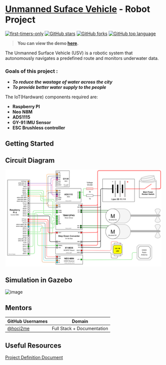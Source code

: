 # [Unmanned Suface Vehicle](https://github.com/BKG-Robocon-team/Unmanned-Surface-Vehicle) - Robot Project

[![first-timers-only](https://img.shields.io/badge/first--timers--only-friendly-tomato.svg?style=flat&logo=git)](https://github.com/vinitshahdeo/Water-Monitoring-System/issues?q=is%3Aissue+is%3Aopen+label%3Afirst-timers-only) 
[![GitHub stars](https://img.shields.io/github/stars/BKG-Robocon-team/Unmanned-Surface-Vehicle.svg?logo=github)](https://github.com/vinitshahdeo/BKG-Robocon-team/Unmanned-Surface-Vehicle) 
[![GitHub forks](https://img.shields.io/github/forks/BKG-Robocon-team/Unmanned-Surface-Vehiclem.svg?logo=github&color=teal)](https://github.com/vinitshahdeo/BKG-Robocon-team/Unmanned-Surface-Vehicle) 
[![GitHub top language](https://img.shields.io/github/languages/top/BKG-Robocon-team/Unmanned-Surface-Vehicle?color=yellow&logo=python)](https://github.com/BKG-Robocon-team/Unmanned-Surface-Vehicle) 

> **You can view the demo [here](#).**

The Unmanned Surface Vehicle (USV) is a robotic system that autonomously navigates a predefined route and monitors underwater data.




### Goals of this project :

- **_To reduce the wastage of water across the city_**
- **_To provide better water supply to the people_**

The IoT(Hardware) components required are:

- **Raspberry PI**
- **Neo N8M**
- **ADS1115**
- **GY-91 IMU Sensor**
- **ESC Brushless controller**

## Getting Started

## Circuit Diagram

![image](doc/usv_Electric.png)


## Simulation in Gazebo

![image](https://github.com/BKG-Robocon-team/Unmanned-Surface-Vehicle/assets/45262669/2724a694-6bae-4feb-aa23-4b31f589f559)



## Mentors

| GitHub Usernames                                      | Domain                     |
| ----------------------------------------------------- | -------------------------- |
| [@hocj2me](https://github.com/hocj2me)                | Full Stack + Documentation |

## Useful Resources

[Project Definition Document](https://docs.google.com/spreadsheets/d/1eam0kNJS5JAPLBJ7-bUTmjU_azjv8y5DEV80axiB__I/edit?fbclid=IwZXh0bgNhZW0CMTAAAR0jDvYxtVIcWbFSndvCd7W_tJsVNXhYPtu7VgXbZhjSy1PIzmAlz8DhPZc_aem_AZN6eFqjrJJa_lzEBjXCGE1p7S4CD7Hc8l7LTGk6ziRQSd0BwNeDH95Rkw0vcufiSmnsjPqBJq4vCUlszNMsk_QV#gid=1359562578)



